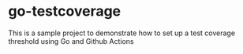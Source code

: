 # go-testcoverage
This is a sample project to demonstrate how to set up a test coverage threshold using Go and Github Actions
